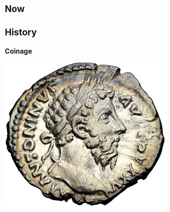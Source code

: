 # Now

# History
## Coinage

![The denarius, the Roman coin](/images/content/denarius_coin.jpg "Roman coin")